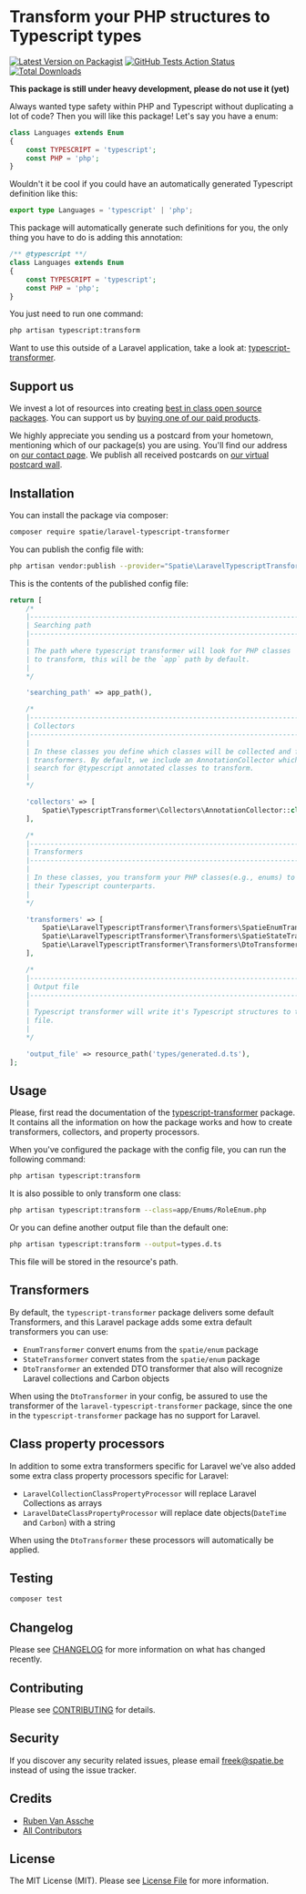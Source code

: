 # Transform your PHP structures to Typescript types

[![Latest Version on Packagist](https://img.shields.io/packagist/v/spatie/typescript-transformer.svg?style=flat-square)](https://packagist.org/packages/spatie/typescript-transformer)
[![GitHub Tests Action Status](https://img.shields.io/github/workflow/status/spatie/typescript-transformer/run-tests?label=tests)](https://github.com/spatie/typescript-transformer/actions?query=workflow%3Arun-tests+branch%3Amaster)
[![Total Downloads](https://img.shields.io/packagist/dt/spatie/typescript-transformer.svg?style=flat-square)](https://packagist.org/packages/spatie/typescript-transformer)

**This package is still under heavy development, please do not use it (yet)**

Always wanted type safety within PHP and Typescript without duplicating a lot of code? Then you will like this package! Let's say you have a enum:

```php
class Languages extends Enum
{
    const TYPESCRIPT = 'typescript';
    const PHP = 'php';
}
```

Wouldn't it be cool if you could have an automatically generated Typescript definition like this:

```typescript
export type Languages = 'typescript' | 'php';
```

This package will automatically generate such definitions for you, the only thing you have to do is adding this annotation:

```php
/** @typescript **/
class Languages extends Enum
{
    const TYPESCRIPT = 'typescript';
    const PHP = 'php';
}
```

You just need to run one command:

```bash
php artisan typescript:transform
```

Want to use this outside of a Laravel application, take a look at: [typescript-transformer](https://github.com/spatie/typescript-transformer).

## Support us

We invest a lot of resources into creating [best in class open source packages](https://spatie.be/open-source). You can support us by [buying one of our paid products](https://spatie.be/open-source/support-us). 

We highly appreciate you sending us a postcard from your hometown, mentioning which of our package(s) you are using. You'll find our address on [our contact page](https://spatie.be/about-us). We publish all received postcards on [our virtual postcard wall](https://spatie.be/open-source/postcards).

## Installation

You can install the package via composer:

```bash
composer require spatie/laravel-typescript-transformer
```

You can publish the config file with:
```bash
php artisan vendor:publish --provider="Spatie\LaravelTypescriptTransformer\TypescriptTransformerServiceProvider" --tag="config"
```

This is the contents of the published config file:

```php
return [
    /*
    |--------------------------------------------------------------------------
    | Searching path
    |--------------------------------------------------------------------------
    |
    | The path where typescript transformer will look for PHP classes
    | to transform, this will be the `app` path by default.
    |
    */

    'searching_path' => app_path(),

    /*
    |--------------------------------------------------------------------------
    | Collectors
    |--------------------------------------------------------------------------
    |
    | In these classes you define which classes will be collected and fed to
    | transformers. By default, we include an AnnotationCollector which will
    | search for @typescript annotated classes to transform.
    |
    */

    'collectors' => [
        Spatie\TypescriptTransformer\Collectors\AnnotationCollector::class,
    ],

    /*
    |--------------------------------------------------------------------------
    | Transformers
    |--------------------------------------------------------------------------
    |
    | In these classes, you transform your PHP classes(e.g., enums) to
    | their Typescript counterparts.
    |
    */

    'transformers' => [
        Spatie\LaravelTypescriptTransformer\Transformers\SpatieEnumTransformer::class,
        Spatie\LaravelTypescriptTransformer\Transformers\SpatieStateTransformer::class,
        Spatie\LaravelTypescriptTransformer\Transformers\DtoTransformer::class,
    ],

    /*
    |--------------------------------------------------------------------------
    | Output file
    |--------------------------------------------------------------------------
    |
    | Typescript transformer will write it's Typescript structures to this
    | file.
    |
    */

    'output_file' => resource_path('types/generated.d.ts'),
];
```

## Usage

Please, first read the documentation of the [typescript-transformer](https://github.com/spatie/typescript-transformer/blob/master/README.md) package. It contains all the information on how the package works and how to create transformers, collectors, and property processors.

When you've configured the package with the config file, you can run the following command:

```bash
php artisan typescript:transform
```

It is also possible to only transform one class:

```bash
php artisan typescript:transform --class=app/Enums/RoleEnum.php
```

Or you can define another output file than the default one:

```bash
php artisan typescript:transform --output=types.d.ts
```

This file will be stored in the resource's path.

## Transformers

By default, the `typescript-transformer` package delivers some default Transformers, and this Laravel package adds some extra default transformers you can use:

- `EnumTransformer` convert enums from the `spatie/enum` package
- `StateTransformer` convert states from the `spatie/enum` package
- `DtoTransformer` an extended DTO transformer that also will recognize Laravel collections and Carbon objects

When using the `DtoTransformer` in your config, be assured to use the transformer of the `laravel-typescript-transformer` package, since the one in the `typescript-transformer` package has no support for Laravel.

## Class property processors

In addition to some extra transformers specific for Laravel we've also added some extra class property processors specific for Laravel:

- `LaravelCollectionClassPropertyProcessor` will replace Laravel Collections as arrays
- `LaravelDateClassPropertyProcessor` will replace date objects(`DateTime` and `Carbon`) with a string

When using the `DtoTransformer` these processors will automatically be applied.

## Testing

``` bash
composer test
```

## Changelog

Please see [CHANGELOG](CHANGELOG.md) for more information on what has changed recently.

## Contributing

Please see [CONTRIBUTING](CONTRIBUTING.md) for details.

## Security

If you discover any security related issues, please email freek@spatie.be instead of using the issue tracker.

## Credits

- [Ruben Van Assche](https://github.com/rubenvanassche)
- [All Contributors](../../contributors)

## License

The MIT License (MIT). Please see [License File](LICENSE.md) for more information.
